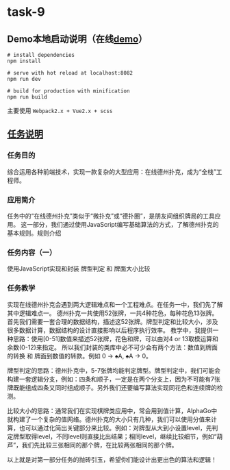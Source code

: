# task-9

## Demo本地启动说明（在线[demo](https://huanguolin.github.io/ife2017spring-prac/yaoyao-faculty/task-9/index.html)）
```
# install dependencies
npm install 

# serve with hot reload at localhost:8082
npm run dev 

# build for production with minification
npm run build
```
主要使用 `Webpack2.x + Vue2.x + scss`



## [任务说明](http://ife.baidu.com/course/detail/id/120)    

### 任务目的
综合运用各种前端技术，实现一款复杂的大型应用：在线德州扑克，成为“全栈”工程师。

### 应用简介 
任务中的“在线德州扑克”类似于“微扑克”或“德扑圈”，是朋友间组织牌局的工具应用。
这一部分，我们通过使用JavaScript编写基础算法的方式，了解德州扑克的基本规则。规则介绍

### 任务内容（一）
使用JavaScript实现和封装 牌型判定 和 牌面大小比较

### 任务教学
实现在线德州扑克会遇到两大逻辑难点和一个工程难点。在任务一中，我们先了解其中逻辑难点一。
德州扑克一共使用52张牌，一共4种花色，每种花色13张牌。首先我们需要一套合理的数据结构，描述这52张牌。牌型判定和比较大小，涉及很多数据计算，数据结构的设计直接影响以后程序执行效率。
教学中，我提供一种思路：使用[0-51]数值来描述52张牌，花色和牌，可以由对4 or 13取模运算和余数(0-12)来指定。
所以我们封装的类库中必不可少会有两个方法：数值到牌面的转换 和 牌面到数值的转款。例如 0 -> ♠A, ♠A -> 0。

牌型判定的思路：德州扑克中，5-7张牌均能判定牌型。牌型判定中，我们可能会构建一套逻辑分支，例如：四条和顺子，一定是在两个分支上，因为不可能有7张牌既能组成四条又同时组成顺子。另外我们还要编写算法实现同花色和连续牌的检测。

比较大小的思路：通常我们在实现棋牌类应用中，常会用到值计算，AlphaGo中就构建了一个复杂的值网络。德州扑克的大小只有几种，我们可以使用分值来计算，也可以通过化简出关键部分来比较。例如：对牌型从大到小设置level，先判定牌型取得level，不同level则直接比出结果；相同level，继续比较细节，例如“葫芦”，我们先比较三张相同的那个牌，在比较两张相同的那个牌。

以上就是对第一部分任务的抛砖引玉，希望你们能设计出更出色的算法和逻辑！
